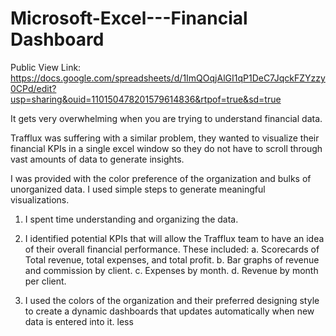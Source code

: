 # Microsoft-Excel---Financial Dashboard
Public View Link: https://docs.google.com/spreadsheets/d/1ImQOqjAlGI1qP1DeC7JqckFZYzzy0CPd/edit?usp=sharing&ouid=110150478201579614836&rtpof=true&sd=true

It gets very overwhelming when you are trying to understand financial data.

Trafflux was suffering with a similar problem, they wanted to visualize their financial KPIs in a single excel window so they do not have to scroll through vast amounts of data to generate insights.

I was provided with the color preference of the organization and bulks of unorganized data. I used simple steps to generate meaningful visualizations.

1. I spent time understanding and organizing the data.
2. I identified potential KPIs that will allow the Trafflux team to have an idea of their overall financial performance. These included:
a. Scorecards of Total revenue, total expenses, and total profit.
b. Bar graphs of revenue and commission by client.
c. Expenses by month.
d. Revenue by month per client.

3. I used the colors of the organization and their preferred designing style to create a dynamic dashboards that updates automatically when new data is entered into it. less
